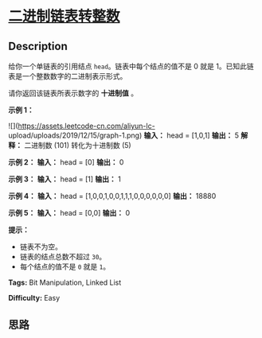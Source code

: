 # [二进制链表转整数][title]

## Description

给你一个单链表的引用结点 `head`。链表中每个结点的值不是 0 就是 1。已知此链表是一个整数数字的二进制表示形式。

请你返回该链表所表示数字的 **十进制值** 。



**示例 1：**

![](https://assets.leetcode-cn.com/aliyun-lc-
upload/uploads/2019/12/15/graph-1.png)
            **输入：** head = [1,0,1]    **输出：** 5    **解释：** 二进制数 (101) 转化为十进制数 (5)    

**示例 2：**
            **输入：** head = [0]    **输出：** 0    

**示例 3：**
            **输入：** head = [1]    **输出：** 1    

**示例 4：**
            **输入：** head = [1,0,0,1,0,0,1,1,1,0,0,0,0,0,0]    **输出：** 18880    

**示例 5：**
            **输入：** head = [0,0]    **输出：** 0    



**提示：**

  * 链表不为空。
  * 链表的结点总数不超过 `30`。
  * 每个结点的值不是 `0` 就是 `1`。


**Tags:** Bit Manipulation, Linked List

**Difficulty:** Easy

## 思路

[title]: https://leetcode-cn.com/problems/convert-binary-number-in-a-linked-list-to-integer
